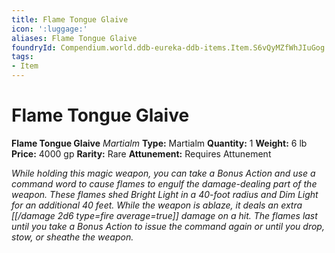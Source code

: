 ```yaml
---
title: Flame Tongue Glaive
icon: ':luggage:'
aliases: Flame Tongue Glaive
foundryId: Compendium.world.ddb-eureka-ddb-items.Item.S6vQyMZfWhJIuGog
tags:
- Item
---
```


# Flame Tongue Glaive

**Flame Tongue Glaive**
_Martialm_
**Type:** Martialm
**Quantity:** 1
**Weight:** 6 lb
**Price:** 4000 gp
**Rarity:** Rare
**Attunement:** Requires Attunement

*While holding this magic weapon, you can take a Bonus Action and use a command word to cause flames to engulf the damage-dealing part of the weapon. These flames shed Bright Light in a 40-foot radius and Dim Light for an additional 40 feet. While the weapon is ablaze, it deals an extra  [[/damage 2d6 type=fire average=true]] damage on a hit. The flames last until you take a Bonus Action to issue the command again or until you drop, stow, or sheathe the weapon.*